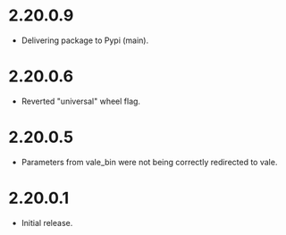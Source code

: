 # 2.20.0.9
- Delivering package to Pypi (main).

# 2.20.0.6
- Reverted "universal" wheel flag.

# 2.20.0.5
- Parameters from vale_bin were not being correctly redirected to vale.

# 2.20.0.1
- Initial release.
